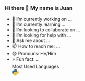 ### Hi there 👋 My name is Juan

- 🔭 I’m currently working on ...
- 🌱 I’m currently learning ...
- 👯 I’m looking to collaborate on ...
- 🤔 I’m looking for help with ...
- 💬 Ask me about ...
- 📫 How to reach me: ...
- 😄 Pronouns: He/Him
- ⚡ Fun fact: ...<br>
Most Used Languages <br>
<a><img src="Python.png" width="20" height="20"></a>
